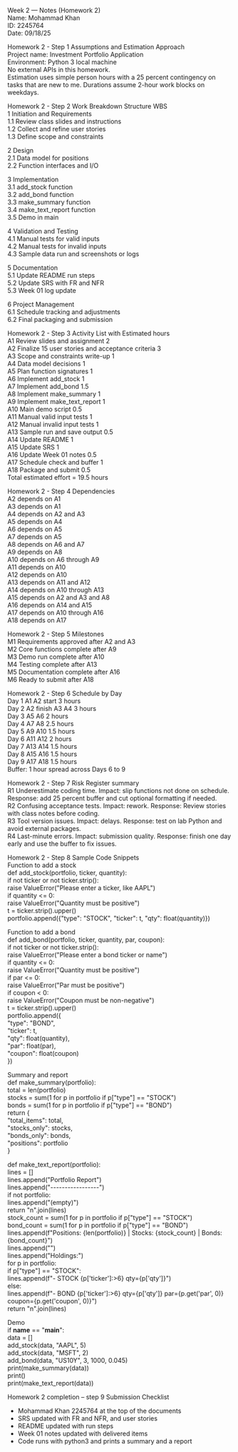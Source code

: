 Week 2 — Notes (Homework 2)  
Name: Mohammad Khan  
ID: 2245764  
Date: 09/18/25  

Homework 2 - Step 1 Assumptions and Estimation Approach  
Project name: Investment Portfolio Application  
Environment: Python 3 local machine  
No external APIs in this homework.  
Estimation uses simple person hours with a 25 percent contingency on tasks that are new to me. Durations assume 2-hour work blocks on weekdays.  

Homework 2 - Step 2 Work Breakdown Structure WBS  
1 Initiation and Requirements  
1.1 Review class slides and instructions  
1.2 Collect and refine user stories  
1.3 Define scope and constraints  

2 Design  
2.1 Data model for positions  
2.2 Function interfaces and I/O  

3 Implementation  
3.1 add_stock function  
3.2 add_bond function  
3.3 make_summary function  
3.4 make_text_report function  
3.5 Demo in main  

4 Validation and Testing  
4.1 Manual tests for valid inputs  
4.2 Manual tests for invalid inputs  
4.3 Sample data run and screenshots or logs  

5 Documentation  
5.1 Update README run steps  
5.2 Update SRS with FR and NFR  
5.3 Week 01 log update  

6 Project Management  
6.1 Schedule tracking and adjustments  
6.2 Final packaging and submission  

Homework 2 - Step 3 Activity List with Estimated hours  
A1 Review slides and assignment 2  
A2 Finalize 15 user stories and acceptance criteria 3  
A3 Scope and constraints write-up 1  
A4 Data model decisions 1  
A5 Plan function signatures 1  
A6 Implement add_stock 1  
A7 Implement add_bond 1.5  
A8 Implement make_summary 1  
A9 Implement make_text_report 1  
A10 Main demo script 0.5  
A11 Manual valid input tests 1  
A12 Manual invalid input tests 1  
A13 Sample run and save output 0.5  
A14 Update README 1  
A15 Update SRS 1  
A16 Update Week 01 notes 0.5  
A17 Schedule check and buffer 1  
A18 Package and submit 0.5  
Total estimated effort = 19.5 hours  

Homework 2 - Step 4 Dependencies  
A2 depends on A1  
A3 depends on A1  
A4 depends on A2 and A3  
A5 depends on A4  
A6 depends on A5  
A7 depends on A5  
A8 depends on A6 and A7  
A9 depends on A8  
A10 depends on A6 through A9  
A11 depends on A10  
A12 depends on A10  
A13 depends on A11 and A12  
A14 depends on A10 through A13  
A15 depends on A2 and A3 and A8  
A16 depends on A14 and A15  
A17 depends on A10 through A16  
A18 depends on A17  

Homework 2 - Step 5 Milestones  
M1 Requirements approved after A2 and A3  
M2 Core functions complete after A9  
M3 Demo run complete after A10  
M4 Testing complete after A13  
M5 Documentation complete after A16  
M6 Ready to submit after A18  

Homework 2 - Step 6 Schedule by Day  
Day 1 A1 A2 start 3 hours  
Day 2 A2 finish A3 A4 3 hours  
Day 3 A5 A6 2 hours  
Day 4 A7 A8 2.5 hours  
Day 5 A9 A10 1.5 hours  
Day 6 A11 A12 2 hours  
Day 7 A13 A14 1.5 hours  
Day 8 A15 A16 1.5 hours  
Day 9 A17 A18 1.5 hours  
Buffer: 1 hour spread across Days 6 to 9  

Homework 2 - Step 7 Risk Register summary  
R1 Underestimate coding time. Impact: slip functions not done on schedule. Response: add 25 percent buffer and cut optional formatting if needed.  
R2 Confusing acceptance tests. Impact: rework. Response: Review stories with class notes before coding.  
R3 Tool version issues. Impact: delays. Response: test on lab Python and avoid external packages.  
R4 Last-minute errors. Impact: submission quality. Response: finish one day early and use the buffer to fix issues.  

Homework 2 - Step 8 Sample Code Snippets  
Function to add a stock  
def add_stock(portfolio, ticker, quantity):  
    if not ticker or not ticker.strip():  
        raise ValueError("Please enter a ticker, like AAPL")  
    if quantity <= 0:  
        raise ValueError("Quantity must be positive")  
    t = ticker.strip().upper()  
    portfolio.append({"type": "STOCK", "ticker": t, "qty": float(quantity)})  

Function to add a bond  
def add_bond(portfolio, ticker, quantity, par, coupon):  
    if not ticker or not ticker.strip():  
        raise ValueError("Please enter a bond ticker or name")  
    if quantity <= 0:  
        raise ValueError("Quantity must be positive")  
    if par <= 0:  
        raise ValueError("Par must be positive")  
    if coupon < 0:  
        raise ValueError("Coupon must be non-negative")  
    t = ticker.strip().upper()  
    portfolio.append({  
        "type": "BOND",  
        "ticker": t,  
        "qty": float(quantity),  
        "par": float(par),  
        "coupon": float(coupon)  
    })  

Summary and report  
def make_summary(portfolio):  
    total = len(portfolio)  
    stocks = sum(1 for p in portfolio if p["type"] == "STOCK")  
    bonds = sum(1 for p in portfolio if p["type"] == "BOND")  
    return {  
        "total_items": total,  
        "stocks_only": stocks,  
        "bonds_only": bonds,  
        "positions": portfolio  
    }  

def make_text_report(portfolio):  
    lines = []  
    lines.append("Portfolio Report")  
    lines.append("-----------------")  
    if not portfolio:  
        lines.append("(empty)")  
        return "n".join(lines)  
    stock_count = sum(1 for p in portfolio if p["type"] == "STOCK")  
    bond_count = sum(1 for p in portfolio if p["type"] == "BOND")  
    lines.append(f"Positions: {len(portfolio)} | Stocks: {stock_count} | Bonds: {bond_count}")  
    lines.append("")  
    lines.append("Holdings:")  
    for p in portfolio:  
        if p["type"] == "STOCK":  
            lines.append(f"- STOCK  {p['ticker']:>6}  qty={p['qty']}")  
        else:  
            lines.append(f"- BOND   {p['ticker']:>6}  qty={p['qty']}  par={p.get('par', 0)}  coupon={p.get('coupon', 0)}")  
    return "n".join(lines)  

Demo  
if __name__ == "__main__":  
    data = []  
    add_stock(data, "AAPL", 5)  
    add_stock(data, "MSFT", 2)  
    add_bond(data, "US10Y", 3, 1000, 0.045)  
    print(make_summary(data))  
    print()  
    print(make_text_report(data))  

Homework 2 completion – step 9
Submission Checklist
- Mohammad Khan 2245764 at the top of the documents
- SRS updated with FR and NFR, and user stories
- README updated with run steps
- Week 01 notes updated with delivered items
- Code runs with python3 and prints a summary and a report

